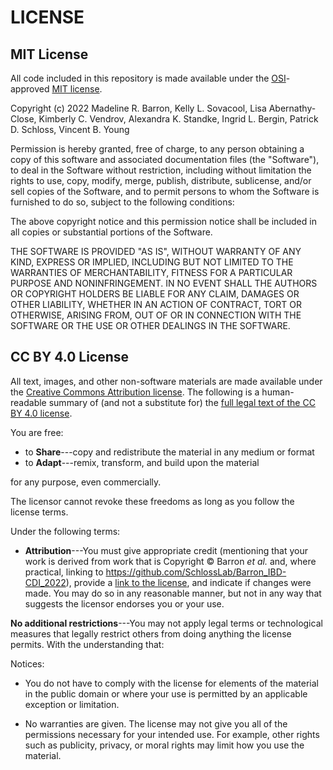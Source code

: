 # LICENSE

## MIT License

All code included in this repository is made available under the
[OSI][osi]-approved [MIT license][mit-license].

Copyright (c) 2022 Madeline R. Barron, Kelly L. Sovacool, Lisa Abernathy-Close, Kimberly C. Vendrov, Alexandra K. Standke, Ingrid L. Bergin, Patrick D. Schloss, Vincent B. Young

Permission is hereby granted, free of charge, to any person obtaining
a copy of this software and associated documentation files (the
"Software"), to deal in the Software without restriction, including
without limitation the rights to use, copy, modify, merge, publish,
distribute, sublicense, and/or sell copies of the Software, and to
permit persons to whom the Software is furnished to do so, subject to
the following conditions:

The above copyright notice and this permission notice shall be
included in all copies or substantial portions of the Software.

THE SOFTWARE IS PROVIDED "AS IS", WITHOUT WARRANTY OF ANY KIND,
EXPRESS OR IMPLIED, INCLUDING BUT NOT LIMITED TO THE WARRANTIES OF
MERCHANTABILITY, FITNESS FOR A PARTICULAR PURPOSE AND
NONINFRINGEMENT. IN NO EVENT SHALL THE AUTHORS OR COPYRIGHT HOLDERS BE
LIABLE FOR ANY CLAIM, DAMAGES OR OTHER LIABILITY, WHETHER IN AN ACTION
OF CONTRACT, TORT OR OTHERWISE, ARISING FROM, OUT OF OR IN CONNECTION
WITH THE SOFTWARE OR THE USE OR OTHER DEALINGS IN THE SOFTWARE.

## CC BY 4.0 License

All text, images, and other non-software materials are made available under
the [Creative Commons Attribution license][cc-by-human].
The following is a human-readable summary of (and not a substitute for) the
[full legal text of the CC BY 4.0 license][cc-by-legal].

You are free:

* to **Share**---copy and redistribute the material in any medium or format
* to **Adapt**---remix, transform, and build upon the material

for any purpose, even commercially.

The licensor cannot revoke these freedoms as long as you follow the
license terms.

Under the following terms:

* **Attribution**---You must give appropriate credit (mentioning that your work
  is derived from work that is Copyright © Barron _et al._ and, where
  practical, linking to https://github.com/SchlossLab/Barron_IBD-CDI_2022),
  provide a [link to the license][cc-by-human], and indicate if changes were
  made. You may do so in any reasonable manner, but not in any way that suggests
  the licensor endorses you or your use.

**No additional restrictions**---You may not apply legal terms or
technological measures that legally restrict others from doing
anything the license permits.  With the understanding that:

Notices:

* You do not have to comply with the license for elements of the
  material in the public domain or where your use is permitted by an
  applicable exception or limitation.
* No warranties are given. The license may not give you all of the
  permissions necessary for your intended use. For example, other
  rights such as publicity, privacy, or moral rights may limit how you
  use the material.

  [cc-by-human]: https://creativecommons.org/licenses/by/4.0/
  [cc-by-legal]: https://creativecommons.org/licenses/by/4.0/legalcode
  [mit-license]: https://opensource.org/licenses/mit-license.html
  [osi]: https://opensource.org
